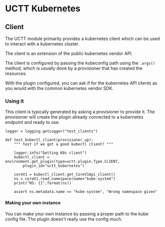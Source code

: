 # UCTT Kubernetes

## Client

The UCTT module primarily provides a kubernetes client which can be used to
interact with a kubernetes cluster.

The client is an extension of the public kubernetes vendor API.

The client is configured by passing the kubeconfig path using the `.args()`
method, which is usually done by a provisioner that has created the resources.

With the plugin configured, you can ask if for the kubernetes API clients as you
would with the common kubernetes vendor SDK.

### Using it

This client is typically generated by asking a provisioner to provide it. The
provisioner will create the plugin already connected to a kubernetes endpoint
and ready to use.

```
logger = logging.getLogger("test_clients")

def test_kubectl_client(provisioner_up):
    """ test if we got a good kubectl client? """

    logger.info("Getting K8s client")
    kubectl_client = environment.get_plugin(type=uctt.plugin.Type.CLIENT,
        plugin_id="uctt_kubernetes")

    coreV1 = kubectl_client.get_CoreV1Api_client()
    ns = coreV1.read_namespace(name="kube-system")
    print("NS: {}".format(ns))

    assert ns.metadata.name == "kube-system", "Wrong namespace given"
```

#### Making your own instance

You can make your own instance by passing a proper path to the kube config
file.  The plugin doesn't really use the config much.
